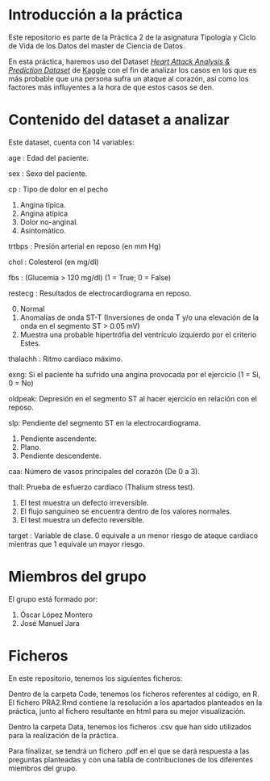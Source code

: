 # Introducción a la práctica

Este repositorio es parte de la Práctica 2 de la asignatura Tipología y Ciclo de Vida de los Datos del master de Ciencia de Datos.

En esta práctica, haremos uso del Dataset *[Heart Attack Analysis & Prediction Dataset](https://www.kaggle.com/rashikrahmanpritom/heart-attack-analysis-prediction-dataset)* de [Kaggle](Kaggle.com) con el fin de analizar los casos en los que es más probable que una persona sufra un ataque al corazón, así como los factores más influyentes a la hora de que estos casos se den.

# Contenido del dataset a analizar

Este dataset, cuenta con 14 variables:

age : Edad del paciente.

sex : Sexo del paciente.

cp : Tipo de dolor en el pecho 

 1. Angina típica.
 2. Angina atípica
 3. Dolor no-anginal.
 4. Asintomático.

trtbps : Presión arterial en reposo (en mm Hg)

chol : Colesterol (en mg/dl) 

fbs : (Glucemia > 120 mg/dl) (1 = True; 0 = False)

restecg : Resultados de electrocardiograma en reposo.

  0. Normal
  1. Anomalías de onda ST-T (Inversiones de onda T y/o una elevación de la onda en el segmento ST > 0.05 mV)
  2. Muestra una probable hipertrófia del ventrículo izquierdo por el criterio Estes.

thalachh : Ritmo cardiaco máximo.

exng: Si el paciente ha sufrido una angina provocada por el ejercicio (1 = Si, 0 = No)

oldpeak: Depresión en el segmento ST al hacer ejercicio en relación con el reposo.

slp: Pendiente del segmento ST en la electrocardiograma.

1. Pendiente ascendente.
2. Plano.
3. Pendiente descendente.

caa: Número de vasos principales del corazón (De 0 a 3).

thall: Prueba de esfuerzo cardiaco (Thalium stress test).

1. El test muestra un defecto irreversible.
2. El flujo sanguineo se encuentra dentro de los valores normales.
3. El test muestra un defecto reversible.

target : Variable de clase. 0 equivale a un menor riesgo de ataque cardiaco mientras que 1 equivale un mayor riesgo.

# Miembros del grupo

El grupo está formado por:

 1. Óscar López Montero
 2. José Manuel Jara

# Ficheros

En este repositorio, tenemos los siguientes ficheros:

Dentro de la carpeta Code, tenemos los ficheros referentes al código, en R. El fichero PRA2.Rmd contiene la resolución a los apartados planteados en la práctica, junto al fichero resultante en html para su mejor visualización.

Dentro la carpeta Data, tenemos los ficheros .csv que han sido utilizados para la realización de la práctica.

Para finalizar, se tendrá un fichero .pdf en el que se dará respuesta a las preguntas planteadas y con una tabla de contribuciones de los diferentes miembros del grupo.
